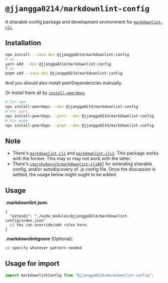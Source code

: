 # `@jjangga0214/markdownlint-config`

A sharable config package and development environment for [`markdownlint-cli`](https://github.com/igorshubovych/markdownlint-cli).

## Installation

```sh
npm install --save-dev @jjangga0214/markdownlint-config
# or
yarn add --dev @jjangga0214/markdownlint-config
# or
pnpm add --save-dev @jjangga0214/markdownlint-config
```

And you should also install peerDependencies manually.

Or install them all by [`install-peerdeps`](https://openbase.com/js/install-peerdeps/documentation).

```sh
# For npm
npx install-peerdeps --dev @jjangga0214/markdownlint-config
# For yarn
npx install-peerdeps --yarn --dev @jjangga0214/markdownlint-config
# For pnpm
npx install-peerdeps --pnpm --dev @jjangga0214/markdownlint-config
```

## Note

- There's [`markdownlint-cli`](https://www.npmjs.com/package/markdownlint-cli) and [`markdownlint-cli2`](https://www.npmjs.com/package/markdownlint-cli2). This package works with the former. This may or may not work with the latter.
- There's [`igorshubovych/markdownlint-cli#97`](https://github.com/igorshubovych/markdownlint-cli/issues/97) for extending sharable config, and/or autodiscovery of .js config file. Once the discussion is settled, the usage below might ought to be edited.

## Usage

**.markdownlint.json**:

```jsonc
{
  "extends": "./node_modules/@jjangga0214/markdownlint-config/index.json"
  // You can override/add rules here.
}
```

**.markdownlintignore** (Optional):

```txt
// specify whatever pattern needed
```

## Usage for import

```js
import markdownlintConfig from "@jjangga0214/markdownlint-config";
```
